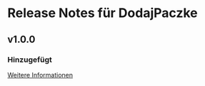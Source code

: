 # Release Notes für DodajPaczke

## v1.0.0

### Hinzugefügt
[Weitere Informationen](https://developers.plentymarkets.com/marketplace/plugin-requirements#marketplace-changelog)